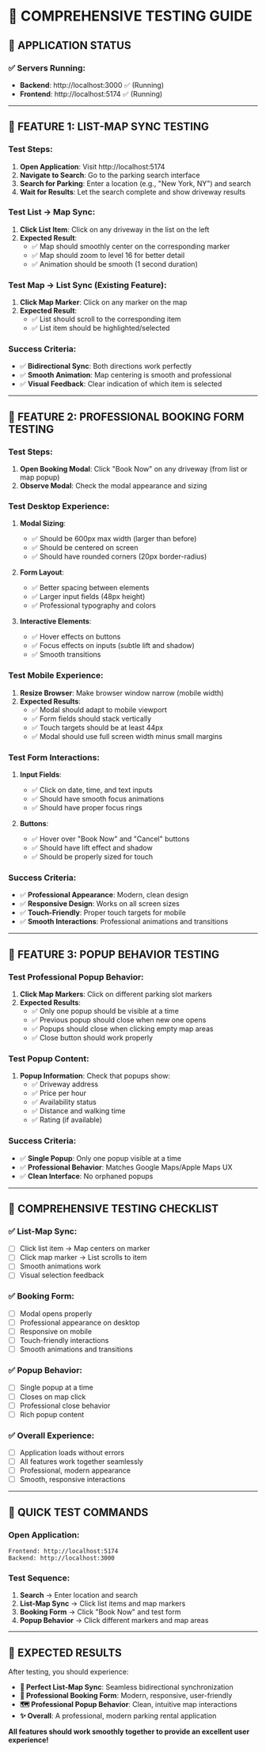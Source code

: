 # 🧪 COMPREHENSIVE TESTING GUIDE

## 🚀 **APPLICATION STATUS**

### **✅ Servers Running:**
- **Backend**: http://localhost:3000 ✅ (Running)
- **Frontend**: http://localhost:5174 ✅ (Running)

---

## 🎯 **FEATURE 1: LIST-MAP SYNC TESTING**

### **Test Steps:**
1. **Open Application**: Visit http://localhost:5174
2. **Navigate to Search**: Go to the parking search interface
3. **Search for Parking**: Enter a location (e.g., "New York, NY") and search
4. **Wait for Results**: Let the search complete and show driveway results

### **Test List → Map Sync:**
1. **Click List Item**: Click on any driveway in the list on the left
2. **Expected Result**: 
   - ✅ Map should smoothly center on the corresponding marker
   - ✅ Map should zoom to level 16 for better detail
   - ✅ Animation should be smooth (1 second duration)

### **Test Map → List Sync (Existing Feature):**
1. **Click Map Marker**: Click on any marker on the map
2. **Expected Result**:
   - ✅ List should scroll to the corresponding item
   - ✅ List item should be highlighted/selected

### **Success Criteria:**
- ✅ **Bidirectional Sync**: Both directions work perfectly
- ✅ **Smooth Animation**: Map centering is smooth and professional
- ✅ **Visual Feedback**: Clear indication of which item is selected

---

## 🎯 **FEATURE 2: PROFESSIONAL BOOKING FORM TESTING**

### **Test Steps:**
1. **Open Booking Modal**: Click "Book Now" on any driveway (from list or map popup)
2. **Observe Modal**: Check the modal appearance and sizing

### **Test Desktop Experience:**
1. **Modal Sizing**: 
   - ✅ Should be 600px max width (larger than before)
   - ✅ Should be centered on screen
   - ✅ Should have rounded corners (20px border-radius)

2. **Form Layout**:
   - ✅ Better spacing between elements
   - ✅ Larger input fields (48px height)
   - ✅ Professional typography and colors

3. **Interactive Elements**:
   - ✅ Hover effects on buttons
   - ✅ Focus effects on inputs (subtle lift and shadow)
   - ✅ Smooth transitions

### **Test Mobile Experience:**
1. **Resize Browser**: Make browser window narrow (mobile width)
2. **Expected Results**:
   - ✅ Modal should adapt to mobile viewport
   - ✅ Form fields should stack vertically
   - ✅ Touch targets should be at least 44px
   - ✅ Modal should use full screen width minus small margins

### **Test Form Interactions:**
1. **Input Fields**: 
   - ✅ Click on date, time, and text inputs
   - ✅ Should have smooth focus animations
   - ✅ Should have proper focus rings

2. **Buttons**:
   - ✅ Hover over "Book Now" and "Cancel" buttons
   - ✅ Should have lift effect and shadow
   - ✅ Should be properly sized for touch

### **Success Criteria:**
- ✅ **Professional Appearance**: Modern, clean design
- ✅ **Responsive Design**: Works on all screen sizes
- ✅ **Touch-Friendly**: Proper touch targets for mobile
- ✅ **Smooth Interactions**: Professional animations and transitions

---

## 🎯 **FEATURE 3: POPUP BEHAVIOR TESTING**

### **Test Professional Popup Behavior:**
1. **Click Map Markers**: Click on different parking slot markers
2. **Expected Results**:
   - ✅ Only one popup should be visible at a time
   - ✅ Previous popup should close when new one opens
   - ✅ Popups should close when clicking empty map areas
   - ✅ Close button should work properly

### **Test Popup Content:**
1. **Popup Information**: Check that popups show:
   - ✅ Driveway address
   - ✅ Price per hour
   - ✅ Availability status
   - ✅ Distance and walking time
   - ✅ Rating (if available)

### **Success Criteria:**
- ✅ **Single Popup**: Only one popup visible at a time
- ✅ **Professional Behavior**: Matches Google Maps/Apple Maps UX
- ✅ **Clean Interface**: No orphaned popups

---

## 🎯 **COMPREHENSIVE TESTING CHECKLIST**

### **✅ List-Map Sync:**
- [ ] Click list item → Map centers on marker
- [ ] Click map marker → List scrolls to item
- [ ] Smooth animations work
- [ ] Visual selection feedback

### **✅ Booking Form:**
- [ ] Modal opens properly
- [ ] Professional appearance on desktop
- [ ] Responsive on mobile
- [ ] Touch-friendly interactions
- [ ] Smooth animations and transitions

### **✅ Popup Behavior:**
- [ ] Single popup at a time
- [ ] Closes on map click
- [ ] Professional close behavior
- [ ] Rich popup content

### **✅ Overall Experience:**
- [ ] Application loads without errors
- [ ] All features work together seamlessly
- [ ] Professional, modern appearance
- [ ] Smooth, responsive interactions

---

## 🚀 **QUICK TEST COMMANDS**

### **Open Application:**
```
Frontend: http://localhost:5174
Backend: http://localhost:3000
```

### **Test Sequence:**
1. **Search** → Enter location and search
2. **List-Map Sync** → Click list items and map markers
3. **Booking Form** → Click "Book Now" and test form
4. **Popup Behavior** → Click different markers and map areas

---

## 🎉 **EXPECTED RESULTS**

After testing, you should experience:

- **🎯 Perfect List-Map Sync**: Seamless bidirectional synchronization
- **📱 Professional Booking Form**: Modern, responsive, user-friendly
- **🗺️ Professional Popup Behavior**: Clean, intuitive map interactions
- **✨ Overall**: A professional, modern parking rental application

**All features should work smoothly together to provide an excellent user experience!**
